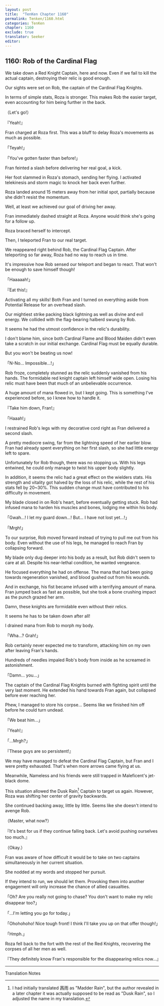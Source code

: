```yaml
---
layout: post
title:  "TenKen Chapter 1160"
permalink: Tenken/1160.html
categories: TenKen
chapter: 1160
exclude: true
translator: Seeker
editor: 
---
```

<h2>1160: Rob of the Cardinal Flag</h2>

We take down a Red Knight Captain, here and now. Even if we fail to kill the actual captain, destroying their relic is good enough.

Our sights were set on Rob, the captain of the Cardinal Flag Knights.

In terms of simple stats, Roza is stronger. This makes Rob the easier target, even accounting for him being further in the back.

（Let's go!）

『Yeah!』

Fran charged at Roza first. This was a bluff to delay Roza's movements as much as possible.

「Teyah!」

「You've gotten faster than before!」

Fran feinted a slash before delivering her real goal, a kick.

Her foot slammed in Roza's stomach, sending her flying. I activated telekinesis and storm magic to knock her back even further.

Roza landed around 15 meters away from her initial spot, partially because she didn't resist the momentum.

Well, at least we achieved our goal of driving her away.

Fran immediately dashed straight at Roza. Anyone would think she's going for a follow up.

Roza braced herself to intercept.

Then, I teleported Fran to our real target.

We reappeared right behind Rob, the Cardinal Flag Captain. After teleporting so far away, Roza had no way to reach us in time.

It's impressive how Rob sensed our teleport and began to react. That won't be enough to save himself though!

「Haaaaah!」

『Eat this!』

Activating all my skills! Both Fran and I turned on everything aside from Potential Release for an overhead slash.

Our mightiest strike packing black lightning as well as divine and evil energy. We collided with the flag-bearing halberd swung by Rob.

It seems he had the utmost confidence in the relic's durability.

I don't blame him, since both Cardinal Flame and Blood Maiden didn't even take a scratch in our initial exchange. Cardinal Flag must be equally durable.

But you won't be beating us now!

「N-No... Impossible...!」

Rob froze, completely stunned as the relic suddenly vanished from his hands. The formidable red knight captain left himself wide open. Losing his relic must have been that much of an unbelievable occurrence.

A huge amount of mana flowed in, but I kept going. This is something I've experienced before, so I knew how to handle it.

『Take him down, Fran!』

「Haaah!」

I restrained Rob's legs with my decorative cord right as Fran delivered a second slash.

A pretty mediocre swing, far from the lightning speed of her earlier blow. Fran had already spent everything on her first slash, so she had little energy left to spare.

Unfortunately for Rob though, there was no stopping us. With his legs entwined, he could only manage to twist his upper body slightly.

In addition, it seems the relic had a great effect on the wielders stats. His strength and vitality got halved by the loss of his relic, while the rest of his stats fell by 20~30%. This sudden change must have contributed to his difficulty in movement.

My blade closed in on Rob's heart, before eventually getting stuck. Rob had infused mana to harden his muscles and bones, lodging me within his body.

「Gwah...! I let my guard down...! But... I have not lost yet...!」

「Mrgh!」

To our surprise, Rob moved forward instead of trying to pull me out from his body. Even without the use of his legs, he managed to reach Fran by collapsing forward.

My blade only dug deeper into his body as a result, but Rob didn't seem to care at all. Despite his near-lethal condition, he wanted vengeance.

He focused everything he had on offense. The mana that had been going towards regeneration vanished, and blood gushed out from his wounds.

And in exchange, his fist became infused with a terrifying amount of mana. Fran jumped back as fast as possible, but she took a bone crushing impact as the punch grazed her arm.

Damn, these knights are formidable even without their relics.

It seems he has to be taken down after all!

I drained mana from Rob to morph my body.

「Wha...? Grah!」

Rob certainly never expected me to transform, attacking him on my own after leaving Fran's hands.

Hundreds of needles impaled Rob's body from inside as he screamed in astonishment.

「Damn... you...」

The captain of the Cardinal Flag Knights burned with fighting spirit until the very last moment. He extended his hand towards Fran again, but collapsed before ever reaching her.

Phew, I managed to store his corpse... Seems like we finished him off before he could turn undead.

「We beat him...」

『Yeah!』

「...Mrgh?」

『These guys are so persistent!』

We may have managed to defeat the Cardinal Flag Captain, but Fran and I were pretty exhausted. That's when more arrows came flying at us.

Meanwhile, Nameless and his friends were still trapped in Maleficent's jet-black dome.

This situation allowed the Dusk Rain[^1] Captain to target us again. However, Roza was shifting her center of gravity backwards.

She continued backing away, little by little. Seems like she doesn't intend to avenge Rob.

（Master, what now?）

『It's best for us if they continue falling back. Let's avoid pushing ourselves too much.』

（Okay.）

Fran was aware of how difficult it would be to take on two captains simultaneously in her current situation.

She nodded at my words and stopped her pursuit.

If they intend to run, we should let them. Provoking them into another engagement will only increase the chance of allied casualties.

「Oh? Are you really not going to chase? You don't want to make my relic disappear too?」

「...I'm letting you go for today.」

「Ohohohoho! Nice tough front! I think I'll take you up on that offer though!」

「Hmph.」

Roza fell back to the fort with the rest of the Red Knights, recovering the corpses of all her men as well.

『They definitely know Fran's responsible for the disappearing relics now...』

---

Translation Notes

[^1]: I had initially translated 茜雨 as "Madder Rain", but the author revealed in a later chapter it was actually supposed to be read as "Dusk Rain", so I adjusted the name in my translation.

